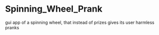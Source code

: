 # Spinning_Wheel_Prank
gui app of a spinning wheel, that instead of prizes gives its user harmless pranks
